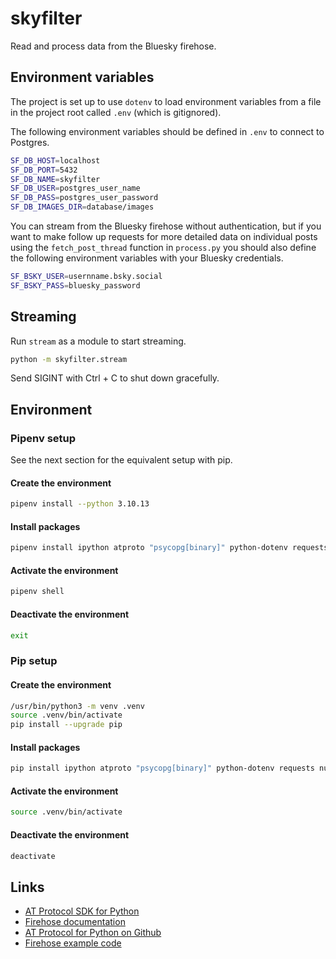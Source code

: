 # skyfilter

Read and process data from the Bluesky firehose.

## Environment variables

The project is set up to use `dotenv` to load environment variables from a file in the project root called `.env` (which is gitignored).

The following environment variables should be defined in `.env` to connect to Postgres.

```zsh
SF_DB_HOST=localhost
SF_DB_PORT=5432
SF_DB_NAME=skyfilter
SF_DB_USER=postgres_user_name
SF_DB_PASS=postgres_user_password
SF_DB_IMAGES_DIR=database/images
```

You can stream from the Bluesky firehose without authentication, but if you want to make follow up requests for more detailed data on individual posts using the `fetch_post_thread` function in `process.py` you should also define the following environment variables with your Bluesky credentials.

```zsh
SF_BSKY_USER=usernname.bsky.social
SF_BSKY_PASS=bluesky_password
```

## Streaming

Run `stream` as a module to start streaming.

```zsh
python -m skyfilter.stream
```

Send SIGINT with Ctrl + C to shut down gracefully.

## Environment

### Pipenv setup

See the next section for the equivalent setup with pip.

#### Create the environment

```zsh
pipenv install --python 3.10.13
```

#### Install packages

```zsh
pipenv install ipython atproto "psycopg[binary]" python-dotenv requests numpy
```

#### Activate the environment

```zsh
pipenv shell
```

#### Deactivate the environment

```zsh
exit
```

### Pip setup

#### Create the environment

```zsh
/usr/bin/python3 -m venv .venv
source .venv/bin/activate
pip install --upgrade pip
```

#### Install packages

```zsh
pip install ipython atproto "psycopg[binary]" python-dotenv requests numpy
```

#### Activate the environment

```zsh
source .venv/bin/activate
```

#### Deactivate the environment

```zsh
deactivate
```

## Links

- [AT Protocol SDK for Python](https://atproto.blue/en/latest/index.html)
- [Firehose documentation](https://atproto.blue/en/latest/atproto_firehose/index.html)
- [AT Protocol for Python on Github](https://github.com/MarshalX/atproto)
- [Firehose example code](https://github.com/MarshalX/atproto/tree/main/examples/firehose)